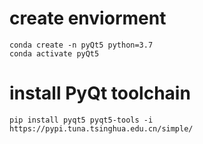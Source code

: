 # create enviorment
```
conda create -n pyQt5 python=3.7
conda activate pyQt5
```
# install PyQt toolchain
```
pip install pyqt5 pyqt5-tools -i https://pypi.tuna.tsinghua.edu.cn/simple/
```
